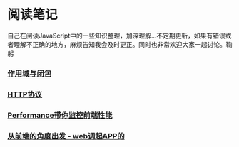 # 阅读笔记
  自己在阅读JavaScript中的一些知识整理，加深理解...不定期更新，如果有错误或者理解不正确的地方，麻烦告知我会及时更正。同时也非常欢迎大家一起讨论。鞠躬

### [作用域与闭包](https://github.com/bsxz0604/RemarkForYouDontKnowJs/blob/master/%E4%BD%9C%E7%94%A8%E5%9F%9F%E4%B8%8E%E9%97%AD%E5%8C%85.md)

### [HTTP协议](https://github.com/bsxz0604/RemarkForFE/blob/master/HTTP%E6%80%BB%E7%BB%93.md)

### [Performance带你监控前端性能](https://github.com/bsxz0604/RemarkForFE/blob/master/Performance带你监控前端性能.md)

### [从前端的角度出发 - web调起APP的](https://github.com/bsxz0604/RemarkForFE/blob/master/%E4%BB%8E%E5%89%8D%E7%AB%AF%E7%9A%84%E8%A7%92%E5%BA%A6%E5%87%BA%E5%8F%91%20-%20web%E8%B0%83%E8%B5%B7APP%E7%9A%84.md)
